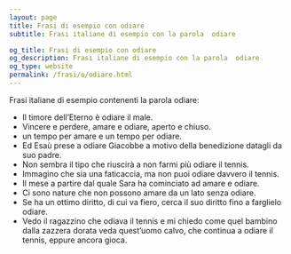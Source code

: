 ```yaml
---
layout: page
title: Frasi di esempio con odiare 
subtitle: Frasi italiane di esempio con la parola  odiare

og_title: Frasi di esempio con odiare 
og_description: Frasi italiane di esempio con la parola  odiare
og_type: website
permalink: /frasi/o/odiare.html
---
```


Frasi italiane di esempio contenenti la parola odiare:


- Il timore dell’Eterno è odiare il male.
- Vincere e perdere, amare e odiare, aperto e chiuso.
- un tempo per amare e un tempo per odiare.
- Ed Esaù prese a odiare Giacobbe a motivo della benedizione datagli da suo padre.
- Non sembra il tipo che riuscirà a non farmi più odiare il tennis.
- Immagino che sia una faticaccia, ma non puoi odiare davvero il tennis.
- Il mese a partire dal quale Sara ha cominciato ad amare e odiare.
- Ci sono nature che non possono amare da un lato senza odiare.
- Se ha un ottimo diritto, di cui va fiero, cerca il suo diritto fino a farglielo odiare.
- Vedo il ragazzino che odiava il tennis e mi chiedo come quel bambino dalla zazzera dorata veda quest’uomo calvo, che continua a odiare il tennis, eppure ancora gioca.

